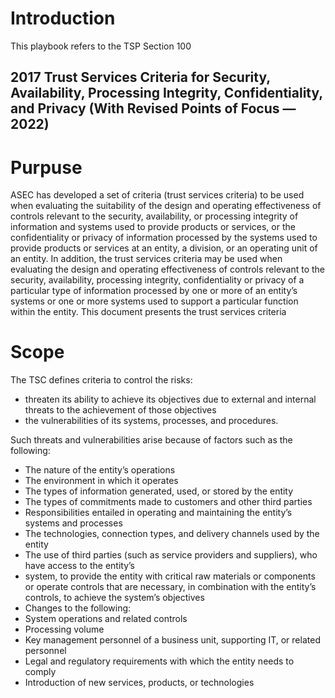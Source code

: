 # Introduction

This playbook refers to the TSP Section 100

##  2017 Trust Services Criteria for Security, Availability, Processing Integrity, Confidentiality, and Privacy (With Revised Points of Focus — 2022)


# Purpuse

ASEC has developed a set of criteria (trust services criteria) to be used when evaluating the suitability of 
the design and operating effectiveness of controls relevant to the security, availability, or processing integrity of information and systems used to provide products or services, or the confidentiality or privacy 
of information processed by the systems used to provide products or services at an entity, a division, or 
an operating unit of an entity. In addition, the trust services criteria may be used when evaluating the 
design and operating effectiveness of controls relevant to the security, availability, processing integrity, 
confidentiality or privacy of a particular type of information processed by one or more of an entity’s systems or one or more systems used to support a particular function within the entity. This document presents the trust services criteria

# Scope
The TSC defines criteria to control the risks:
- threaten its ability to achieve its objectives due to external and internal threats to the achievement of those objectives 
- the vulnerabilities of its systems, processes, and procedures. 

Such threats and vulnerabilities arise because of factors such as the following: 
- The nature of the entity’s operations 
- The environment in which it operates 
- The types of information generated, used, or stored by the entity 
- The types of commitments made to customers and other third parties 
- Responsibilities entailed in operating and maintaining the entity’s systems and processes 
- The technologies, connection types, and delivery channels used by the entity 
- The use of third parties (such as service providers and suppliers), who have access to the entity’s 
- system, to provide the entity with critical raw materials or components or operate controls that are necessary, in combination with the entity’s controls, to achieve the system’s objectives 
- Changes to the following: 
 - System operations and related controls 
 - Processing volume 
 - Key management personnel of a business unit, supporting IT, or related personnel 
 - Legal and regulatory requirements with which the entity needs to comply 
- Introduction of new services, products, or technologies
